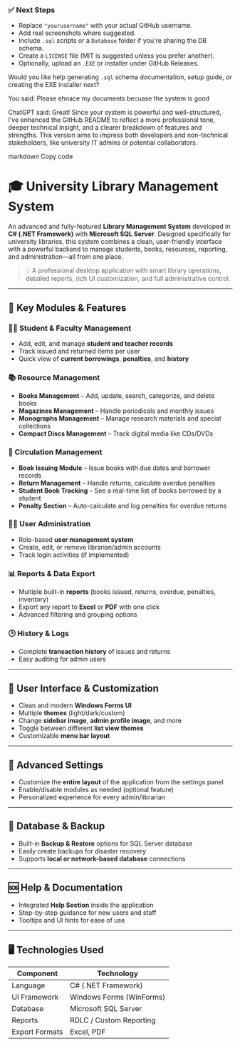 ### ✅ Next Steps

- Replace `"yourusername"` with your actual GitHub username.
- Add real screenshots where suggested.
- Include `.sql` scripts or a `Database` folder if you're sharing the DB schema.
- Create a `LICENSE` file (MIT is suggested unless you prefer another).
- Optionally, upload an `.EXE` or installer under GitHub Releases.

Would you like help generating `.sql` schema documentation, setup guide, or creating the EXE installer next?


You said:
Please ehnace my documents becuase the system is good

ChatGPT said:
Great! Since your system is powerful and well-structured, I’ve enhanced the GitHub README to reflect a more professional tone, deeper technical insight, and a clearer breakdown of features and strengths. This version aims to impress both developers and non-technical stakeholders, like university IT admins or potential collaborators.

markdown
Copy code
# 🎓 University Library Management System

An advanced and fully-featured **Library Management System** developed in **C# (.NET Framework)** with **Microsoft SQL Server**. Designed specifically for university libraries, this system combines a clean, user-friendly interface with a powerful backend to manage students, books, resources, reporting, and administration—all from one place.

> 💡 A professional desktop application with smart library operations, detailed reports, rich UI customization, and full administrative control.

---

## 🧩 Key Modules & Features

### 👨‍🎓 Student & Faculty Management
- Add, edit, and manage **student and teacher records**
- Track issued and returned items per user
- Quick view of **current borrowings**, **penalties**, and **history**

### 📚 Resource Management
- **Books Management** – Add, update, search, categorize, and delete books
- **Magazines Management** – Handle periodicals and monthly issues
- **Monographs Management** – Manage research materials and special collections
- **Compact Discs Management** – Track digital media like CDs/DVDs

### 🔁 Circulation Management
- **Book Issuing Module** – Issue books with due dates and borrower records
- **Return Management** – Handle returns, calculate overdue penalties
- **Student Book Tracking** – See a real-time list of books borrowed by a student
- **Penalty Section** – Auto-calculate and log penalties for overdue returns

### 🧑‍💼 User Administration
- Role-based **user management system**
- Create, edit, or remove librarian/admin accounts
- Track login activities (if implemented)

### 📊 Reports & Data Export
- Multiple built-in **reports** (books issued, returns, overdue, penalties, inventory)
- Export any report to **Excel** or **PDF** with one click
- Advanced filtering and grouping options

### 🕒 History & Logs
- Complete **transaction history** of issues and returns
- Easy auditing for admin users

---

## 🎨 User Interface & Customization

- Clean and modern **Windows Forms UI**
- Multiple **themes** (light/dark/custom)
- Change **sidebar image**, **admin profile image**, and more
- Toggle between different **list view themes**
- Customizable **menu bar layout**

---

## 🔧 Advanced Settings

- Customize the **entire layout** of the application from the settings panel
- Enable/disable modules as needed (optional feature)
- Personalized experience for every admin/librarian

---

## 💾 Database & Backup

- Built-in **Backup & Restore** options for SQL Server database
- Easily create backups for disaster recovery
- Supports **local or network-based database** connections

---

## 🆘 Help & Documentation

- Integrated **Help Section** inside the application
- Step-by-step guidance for new users and staff
- Tooltips and UI hints for ease of use

---

## 🖥️ Technologies Used

| Component        | Technology           |
|------------------|----------------------|
| Language         | C# (.NET Framework)  |
| UI Framework     | Windows Forms (WinForms) |
| Database         | Microsoft SQL Server |
| Reports          | RDLC / Custom Reporting |
| Export Formats   | Excel, PDF           |
